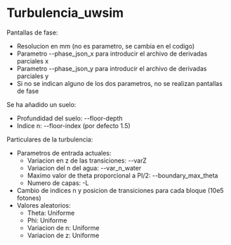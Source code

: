 # Turbulencia_uwsim

Pantallas de fase:
  - Resolucion en mm (no es parametro, se cambia en el codigo)
  - Parametro --phase_json_x para introducir el archivo de derivadas parciales x
  - Parametro --phase_json_y para introducir el archivo de derivadas parciales y
  - Si no se indican alguno de los dos parametros, no se realizan pantallas de fase

Se ha añadido un suelo:
  - Profundidad del suelo: --floor-depth
  - Indice n: --floor-index (por defecto 1.5)

Particulares de la turbulencia:
  - Parametros de entrada actuales: 
    - Variacion en z de las transiciones: --varZ
    - Variacion del n del agua: --var_n_water
    - Maximo valor de theta proporcional a PI/2: --boundary_max_theta
    - Numero de capas: -L
  - Cambio de indices n y posicion de transiciones para cada bloque (10e5 fotones)
  - Valores aleatorios:
    - Theta: Uniforme
    - Phi: Uniforme
    - Variacion de n: Uniforme
    - Variacion de z: Uniforme
